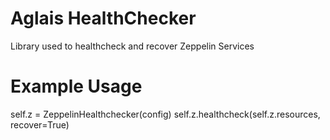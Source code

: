 # Aglais HealthChecker

Library used to healthcheck and recover Zeppelin Services

# Example Usage
     
self.z = ZeppelinHealthchecker(config)
self.z.healthcheck(self.z.resources, recover=True)


